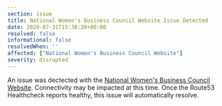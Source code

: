 ```yaml
---
section: issue
title: National Women's Business Council Website Issue Detected
date: 2020-07-31T15:38:20+00:00
resolved: false
informational: false
resolvedWhen: ''
affected: ["National Women's Business Council Website"]
severity: disrupted
---
```

An issue was dectected with the [National Women's Business Council Website](https://www.nwbc.gov).  Connectivity may be impacted at this time.  Once the Route53 Healthcheck reports healthy, this issue will automatically resolve.
